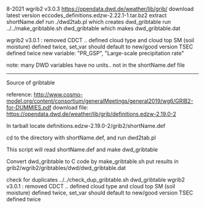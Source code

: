 8-2021 wgrib2 v3.0.3
https://opendata.dwd.de/weather/lib/grib/
download latest version  eccodes_definitions.edzw-2.22.1-1.tar.bz2
extract shortName.def
run ./dwd2tab.pl which creates dwd_gribtable
run  ../../make_gribtable.sh dwd_gribtable which makes dwd_gribtable.dat

wgrib2 v3.0.1 : removed CDCT .. defined cloud type and cloud top
		SM (soil moisture) defined twice, set_var should default to new/good version
		TSEC defined twice
new variable:  "PR_GSP", "Large-scale precipitation rate" 

note: many DWD variables have no units.. not in the shortName.def file

-----------------------------
Source of gribtable

   reference: http://www.cosmo-model.org/content/consortium/generalMeetings/general2019/wg6/GRIB2-for-DUMMIES.pdf
   download file: https://opendata.dwd.de/weather/lib/grib/definitions.edzw-2.19.0-2

In tarball locate
   definitions.edzw-2.19.0-2/grib2/shortName.def

cd to the directory with shortName.def, and run
    dwd2tab.pl

This script will read shortName.def and make dwd_gribtable

Convert dwd_gribtable to C code by make_gribtable.sh
put results in grib2/wgrib2/gribtables/dwd/dwd_gribtable.dat

check for duplicates
   ../../check_dup_gribtable.sh dwd_gribtable
wgrib2 v3.0.1 : removed CDCT .. defined cloud type and cloud top
		SM (soil moisture) defined twice, set_var should default to new/good version
		TSEC defined twice

